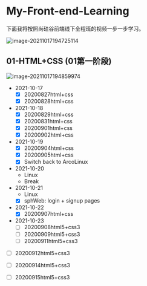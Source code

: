 # My-Front-end-Learning

下面我将按照尚硅谷前端线下全程班的视频一步一步学习。

![image-20211017194725114](README.assets/image-20211017194725114.png)

## 01-HTML+CSS (01第一阶段)

![image-20211017194859974](README.assets/image-20211017194859974.png)



- 2021-10-17
  - [x] 20200827html+css
  - [x] 20200828html+css
- 2021-10-18
  - [x] 20200829html+css
  - [x] 20200831html+css
  - [x] 20200901html+css
  - [x] 20200902html+css
- 2021-10-19
  - [x] 20200904html+css
  - [x] 20200905html+css
  - [x] Switch back to ArcoLinux
- 2021-10-20
  - Linux
  - Break
- 2021-10-21
  - Linux
  - [x] sphWeb: login + signup pages
- 2021-10-22
  - [x] 20200907html+css
- 2021-10-23
  - [ ] 20200908html5+css3
  - [ ] 20200909html5+css3
  - [ ] 20200911html5+css3
- [ ] 20200912html5+css3
- [ ] 20200914html5+css3
- [ ] 20200915html5+css3

